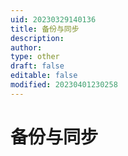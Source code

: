 ```yaml
---
uid: 20230329140136
title: 备份与同步
description: 
author: 
type: other
draft: false
editable: false
modified: 20230401230258
---
```


# 备份与同步

